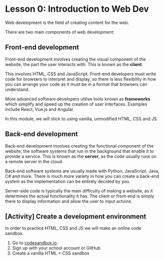 # Lesson 0: Introduction to Web Dev

Web development is the field of creating content for the web.

There are two main components of web development:

## Front-end development

Front-end development involves creating the visual component of the website, the part the user interacts with. This is known
as the **client**.

This involves HTML, CSS and JavaScript. Front-end developers must write code for browsers to interpret and display, so there
is less flexibility in how you can arrange your code as it must be in a format that browsers can understand.

More advanced software developers utilise tools known as **frameworks** which simplify
and speed up the creation of user interfaces. Examples include React, Vue.js and Angular.

In this module, we will stick to using vanilla, unmodified HTML, CSS and JS.

## Back-end development

Back-end development involves creating the functional component of the website, the software systems that run in the background that enable it to provide a service. This is known as the **server**, as the code usually runs on a remote server in the cloud.

Back-end software systems are usually made with Python, JavaScript, Java, C# and more. There is much more variety in how you
can create a back-end system as the implementation can be entirely decided by you.

Server-side code is typically the main difficulty of making a website, as it determines the actual functionality it has.
The client or front-end is simply there to display information and allow the user to input actions.

## [Activity] Create a development environment

In order to practice HTML, CSS and JS we will make an online code sandbox.

1. Go to [codesandbox.io](https://codesandbox.io/).
2. Sign up with your school account or GitHub
3. Create a vanilla HTML + CSS sandbox
